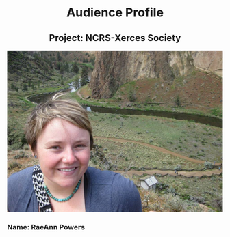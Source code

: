 <div align="center">  

# Audience Profile  

## Project: NCRS-Xerces Society       
</div>  

![Alt text](https://github.com/Abdulelah01/EUREKA/blob/master/AudienceProfile/Rae_Powers.jpg)


### Name: RaeAnn Powers

